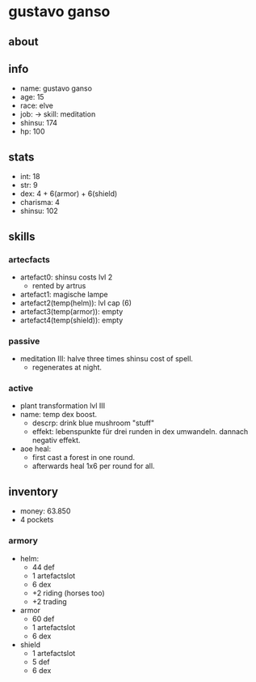 # gustavo ganso

## about

## info

* name: gustavo ganso
* age: 15
* race: elve
* job: -> skill: meditation
* shinsu: 174
* hp: 100

## stats

* int: 18
* str: 9
* dex: 4 + 6(armor) + 6(shield)
* charisma: 4
* shinsu: 102

## skills

### artecfacts

* artefact0: shinsu costs lvl 2
  * rented by artrus
* artefact1: magische lampe
* artefact2(temp(helm)): lvl cap (6) 
* artefact3(temp(armor)): empty
* artefact4(temp(shield)): empty

### passive

* meditation III: halve three times shinsu cost of spell.
  * regenerates at night.

### active

* plant transformation lvl III
* name: temp dex boost.
  * descrp: drink blue mushroom "stuff"
  * effekt: lebenspunkte für drei runden in dex umwandeln. dannach negativ effekt. 
* aoe heal:
  * first cast a forest in one round.
  * afterwards heal 1x6 per round for all.

## inventory

* money: 63.850
* 4 pockets

### armory 

* helm:
  * 44 def
  * 1 artefactslot
  * 6 dex
  * +2 riding (horses too)
  * +2 trading
* armor
  * 60 def
  * 1 artefactslot
  * 6 dex
* shield 
  * 1 artefactslot
  * 5 def
  * 6 dex
